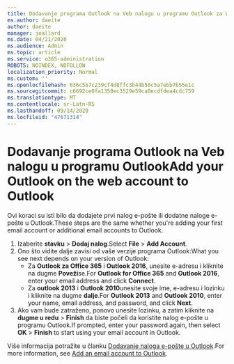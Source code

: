 ```yaml
---
title: Dodavanje programa Outlook na Veb nalogu u programu Outlook za Windows
ms.author: daeite
author: daeite
manager: joallard
ms.date: 04/21/2020
ms.audience: Admin
ms.topic: article
ms.service: o365-administration
ROBOTS: NOINDEX, NOFOLLOW
localization_priority: Normal
ms.custom: ''
ms.openlocfilehash: 636c5b7c239cf4d8ffc3b44b50c5a7ebb7b55e1c
ms.sourcegitcommit: c6692ce0fa1358ec3529e59ca0ecdfdea4cdc759
ms.translationtype: MT
ms.contentlocale: sr-Latn-RS
ms.lasthandoff: 09/14/2020
ms.locfileid: "47671314"
---
```

# <a name="add-your-outlook-on-the-web-account-to-outlook"></a><span data-ttu-id="779bf-102">Dodavanje programa Outlook na Veb nalogu u programu Outlook</span><span class="sxs-lookup"><span data-stu-id="779bf-102">Add your Outlook on the web account to Outlook</span></span>

<span data-ttu-id="779bf-103">Ovi koraci su isti bilo da dodajete prvi nalog e-pošte ili dodatne naloge e-pošte u Outlook.</span><span class="sxs-lookup"><span data-stu-id="779bf-103">These steps are the same whether you're adding your first email account or additional email accounts to Outlook.</span></span>

1. <span data-ttu-id="779bf-104">Izaberite **stavku**  >  **Dodaj nalog**.</span><span class="sxs-lookup"><span data-stu-id="779bf-104">Select **File** > **Add Account**.</span></span>
1. <span data-ttu-id="779bf-105">Ono što vidite dalje zavisi od vaše verzije programa Outlook:</span><span class="sxs-lookup"><span data-stu-id="779bf-105">What you see next depends on your version of Outlook:</span></span>
    - <span data-ttu-id="779bf-106">Za **Outlook za Office 365** i **Outlook 2016**, unesite e-adresu i kliknite na dugme **Poveži**se.</span><span class="sxs-lookup"><span data-stu-id="779bf-106">For **Outlook for Office 365** and **Outlook 2016**, enter your email address and click **Connect**.</span></span>
    - <span data-ttu-id="779bf-107">Za **outlook 2013** i **Outlook 2010**unesite svoje ime, e-adresu i lozinku i kliknite na dugme **dalje**.</span><span class="sxs-lookup"><span data-stu-id="779bf-107">For **Outlook 2013** and **Outlook 2010**, enter your name, email address, and password, and click **Next**.</span></span>
1. <span data-ttu-id="779bf-108">Ako vam bude zatraženo, ponovo unesite lozinku, a zatim kliknite na **dugme u redu**  >  **Finish** da biste počeli da koristite nalog e-pošte u programu Outlook.</span><span class="sxs-lookup"><span data-stu-id="779bf-108">If prompted, enter your password again, then select **OK** > **Finish** to start using your email account in Outlook.</span></span>

<span data-ttu-id="779bf-109">Više informacija potražite u članku [Dodavanje naloga e-pošte u Outlook](https://support.office.com/article/6e27792a-9267-4aa4-8bb6-c84ef146101b).</span><span class="sxs-lookup"><span data-stu-id="779bf-109">For more information, see [Add an email account to Outlook](https://support.office.com/article/6e27792a-9267-4aa4-8bb6-c84ef146101b).</span></span>
